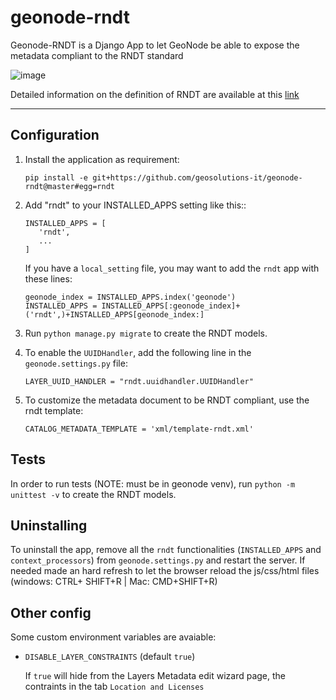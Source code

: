 # geonode-rndt

Geonode-RNDT is a Django App to let GeoNode be able to expose the metadata compliant to the RNDT standard

![image](https://user-images.githubusercontent.com/717359/107668977-91f8ee00-6c91-11eb-8006-80e988dddeef.png)

Detailed information on the definition of RNDT are available at this [link](https://geodati.gov.it/geoportale/)

-----

## Configuration

1. Install the application as requirement:

       pip install -e git+https://github.com/geosolutions-it/geonode-rndt@master#egg=rndt

1. Add "rndt" to your INSTALLED_APPS setting like this::

       INSTALLED_APPS = [
          'rndt',
          ...
       ]
   
   If you have a `local_setting` file, you may want to add the `rndt` app with these lines:
   
       geonode_index = INSTALLED_APPS.index('geonode')
       INSTALLED_APPS = INSTALLED_APPS[:geonode_index]+('rndt',)+INSTALLED_APPS[geonode_index:]


1. Run ``python manage.py migrate`` to create the RNDT models.

1. To enable the `UUIDHandler`, add the following line in the `geonode.settings.py` file:

       LAYER_UUID_HANDLER = "rndt.uuidhandler.UUIDHandler"

1. To customize the metadata document to be RNDT compliant, use the rndt template:  

       CATALOG_METADATA_TEMPLATE = 'xml/template-rndt.xml'




## Tests

In order to run tests (NOTE: must be in geonode venv), run ``python -m unittest -v`` to create the RNDT models.

## Uninstalling

To uninstall the app, remove all the `rndt` functionalities (`INSTALLED_APPS` and `context_processors`) from  `geonode.settings.py` and restart the server. 
If needed made an hard refresh to let the browser reload the js/css/html files (windows: CTRL+ SHIFT+R | Mac: CMD+SHIFT+R)


## Other config

Some custom environment variables are avaiable:

- `DISABLE_LAYER_CONSTRAINTS` (default `true`)  

  If `true` will hide from the Layers Metadata edit wizard page, the contraints in the tab `Location and Licenses`
